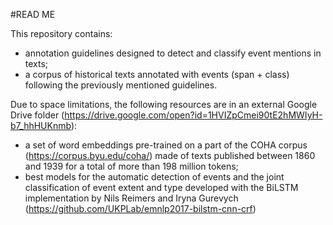 #READ ME

This repository contains:
- annotation guidelines designed to detect and classify event mentions in texts;
- a corpus of historical texts annotated with events (span + class) following the previously mentioned guidelines.

Due to space limitations, the following resources are in an external Google Drive folder (https://drive.google.com/open?id=1HVIZpCmei90tE2hMWIyH-b7_hhHUKnmb):
- a set of word embeddings pre-trained on a part of the COHA corpus (https://corpus.byu.edu/coha/) made of texts published between 1860 and 1939 for a total of more than 198 million tokens;
- best models for the automatic detection of events and the joint classification of event extent and type developed with the BiLSTM implementation by Nils Reimers and Iryna Gurevych (https://github.com/UKPLab/emnlp2017-bilstm-cnn-crf)
